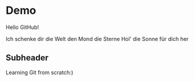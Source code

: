 # Demo

Hello GitHub!

Ich schenke dir die Welt
den Mond
die Sterne
Hol' die Sonne für dich her

## Subheader

Learning Git from scratch:)
